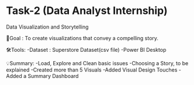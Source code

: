# Task-2 (Data Analyst Internship)
Data Visualization and Storytelling

🎯Goal : To create visualizations that convey a compelling story.

🛠️Tools:
-Dataset : Superstore Dataset(csv file)
-Power BI Desktop

💡Summary:
-Load, Explore and Clean basic issues
-Choosing a Story, to be explained
-Created more than 5 Visuals
-Added Visual Design Touches
-Added a Summary Dashboard









